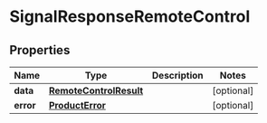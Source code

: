 

# SignalResponseRemoteControl


## Properties

| Name | Type | Description | Notes |
|------------ | ------------- | ------------- | -------------|
|**data** | [**RemoteControlResult**](RemoteControlResult.md) |  |  [optional] |
|**error** | [**ProductError**](ProductError.md) |  |  [optional] |



